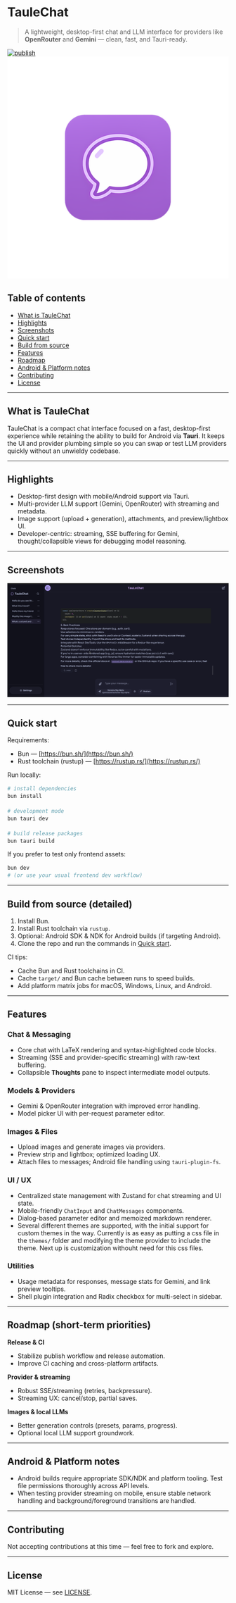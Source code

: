 # TauleChat

> A lightweight, desktop-first chat and LLM interface for providers like **OpenRouter** and **Gemini** — clean, fast, and Tauri-ready.

[![publish](https://github.com/aaleccoder/taulechat/actions/workflows/publish.yml/badge.svg)](https://github.com/aaleccoder/taulechat/actions/workflows/publish.yml)
![TauleChat Banner](src-tauri/icons/icon.png)

## Table of contents

* [What is TauleChat](#what-is-taulechat)
* [Highlights](#highlights)
* [Screenshots](#screenshots)
* [Quick start](#quick-start)
* [Build from source](#build-from-source)
* [Features](#features)
* [Roadmap](#roadmap)
* [Android & Platform notes](#android--platform-notes)
* [Contributing](#contributing)
* [License](#license)

---

## What is TauleChat

TauleChat is a compact chat interface focused on a fast, desktop-first experience while retaining the ability to build for Android via **Tauri**. It keeps the UI and provider plumbing simple so you can swap or test LLM providers quickly without an unwieldy codebase.

---

## Highlights

* Desktop-first design with mobile/Android support via Tauri.
* Multi-provider LLM support (Gemini, OpenRouter) with streaming and metadata.
* Image support (upload + generation), attachments, and preview/lightbox UI.
* Developer-centric: streaming, SSE buffering for Gemini, thought/collapsible views for debugging model reasoning.

---

## Screenshots


![Main chat (placeholder)](docs/screenshoots/image.png)


---

## Quick start

Requirements:

* Bun — [https://bun.sh/](https://bun.sh/)
* Rust toolchain (rustup) — [https://rustup.rs/](https://rustup.rs/)

Run locally:

```bash
# install dependencies
bun install

# development mode
bun tauri dev

# build release packages
bun tauri build
```

If you prefer to test only frontend assets:

```bash
bun dev
# (or use your usual frontend dev workflow)
```

---

## Build from source (detailed)

1. Install Bun.
2. Install Rust toolchain via `rustup`.
3. Optional: Android SDK & NDK for Android builds (if targeting Android).
4. Clone the repo and run the commands in [Quick start](#quick-start).

CI tips:

* Cache Bun and Rust toolchains in CI.
* Cache `target/` and Bun cache between runs to speed builds.
* Add platform matrix jobs for macOS, Windows, Linux, and Android.

---

## Features

### Chat & Messaging

* Core chat with LaTeX rendering and syntax-highlighted code blocks.
* Streaming (SSE and provider-specific streaming) with raw-text buffering.
* Collapsible **Thoughts** pane to inspect intermediate model outputs.

### Models & Providers

* Gemini & OpenRouter integration with improved error handling.
* Model picker UI with per-request parameter editor.

### Images & Files

* Upload images and generate images via providers.
* Preview strip and lightbox; optimized loading UX.
* Attach files to messages; Android file handling using `tauri-plugin-fs`.

### UI / UX

* Centralized state management with Zustand for chat streaming and UI state.
* Mobile-friendly `ChatInput` and `ChatMessages` components.
* Dialog-based parameter editor and memoized markdown renderer.
* Several different themes are supported, with the initial support for custom themes in the way. Currently is as easy as putting a css file in the `themes/` folder and modifying the theme provider to include the theme. Next up is customization withouht need for this css files.

### Utilities

* Usage metadata for responses, message stats for Gemini, and link preview tooltips.
* Shell plugin integration and Radix checkbox for multi-select in sidebar.

---

## Roadmap (short-term priorities)

**Release & CI**

* Stabilize publish workflow and release automation.
* Improve CI caching and cross-platform artifacts.

**Provider & streaming**

* Robust SSE/streaming (retries, backpressure).
* Streaming UX: cancel/stop, partial saves.

**Images & local LLMs**

* Better generation controls (presets, params, progress).
* Optional local LLM support groundwork.
---

## Android & Platform notes

* Android builds require appropriate SDK/NDK and platform tooling. Test file permissions thoroughly across API levels.
* When testing provider streaming on mobile, ensure stable network handling and background/foreground transitions are handled.

---

## Contributing

Not accepting contributions at this time — feel free to fork and explore.

---

## License

MIT License — see [LICENSE](LICENSE).
